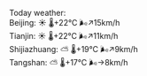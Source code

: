 Today weather:  
Beijing: ☀️   🌡️+22°C 🌬️↗15km/h  
Tianjin: ☀️   🌡️+22°C 🌬️↗11km/h  
Shijiazhuang: ⛅️  🌡️+19°C 🌬️↗9km/h  
Tangshan: ⛅️  🌡️+17°C 🌬️→8km/h  
